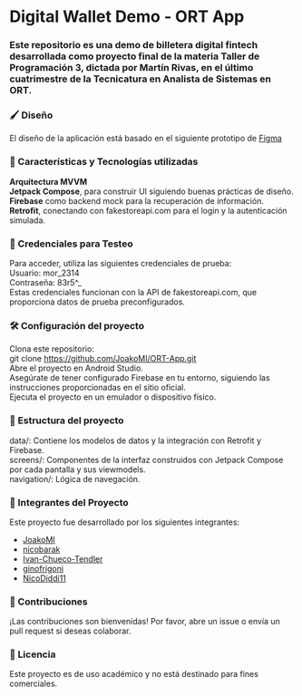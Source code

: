 #  Digital Wallet Demo - ORT App 
### Este repositorio es una demo de billetera digital fintech desarrollada como proyecto final de la materia Taller de Programación 3, dictada por Martín Rivas, en el último cuatrimestre de la Tecnicatura en Analista de Sistemas en ORT.

### 🖌️ Diseño
El diseño de la aplicación está basado en el siguiente prototipo de [Figma](https://www.figma.com/design/mrBVgAVorDpdiLHgOwbLdX/Parcial-2024-Q2-(A)?node-id=362-0&t=h35RmK4F42vqhQ2Y-1)


### 📱 Características y Tecnologías utilizadas
**Arquitectura MVVM**  
**Jetpack Compose**, para construir UI siguiendo buenas prácticas de diseño.  
**Firebase** como backend mock para la recuperación de información.  
**Retrofit**, conectando con fakestoreapi.com para el login y la autenticación simulada.  

### 🧪 Credenciales para Testeo
Para acceder, utiliza las siguientes credenciales de prueba:  
Usuario: mor_2314  
Contraseña: 83r5^_  
Estas credenciales funcionan con la API de fakestoreapi.com, que proporciona datos de prueba preconfigurados.  

### 🛠️ Configuración del proyecto  
Clona este repositorio:  
git clone https://github.com/JoakoMI/ORT-App.git  
Abre el proyecto en Android Studio.  
Asegúrate de tener configurado Firebase en tu entorno, siguiendo las instrucciones proporcionadas en el sitio oficial.  
Ejecuta el proyecto en un emulador o dispositivo físico.  

### 📂 Estructura del proyecto
data/: Contiene los modelos de datos y la integración con Retrofit y Firebase.  
screens/: Componentes de la interfaz construidos con Jetpack Compose por cada pantalla y sus viewmodels.  
navigation/: Lógica de navegación.  

### 👥 Integrantes del Proyecto
Este proyecto fue desarrollado por los siguientes integrantes:
- [JoakoMI](https://github.com/JoakoMI)
- [nicobarak](https://github.com/nicobarak)
- [Ivan-Chueco-Tendler](https://github.com/Ivan-Chueco-Tendler)
- [ginofrigoni](https://github.com/ginofrigoni)
- [NicoDiddi11](https://github.com/NicoDiddi11)

### 🤝 Contribuciones
¡Las contribuciones son bienvenidas! Por favor, abre un issue o envía un pull request si deseas colaborar.

### 📄 Licencia
Este proyecto es de uso académico y no está destinado para fines comerciales.
